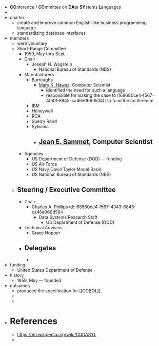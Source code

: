 - **CO**nference / **CO**mmittee on **DA**ta **SY**stems **L**anguages
-
- charter
	- create and improve common English-like business programming language
	- standardizing database interfaces
- members
	- were voluntary
	- Short-Range Committee
		- 1959, May thru Sept
		- Chair
			- Joseph H. Wegstein
				- National Bureau of Standards (NBS)
		- Manufacturers
			- Burroughs
				- [Mary K. Hawes](https://en.wikipedia.org/wiki/Mary_K._Hawes), Computer Scientist
					- identified the need for such a language
					- responsible for making the case to ((68680ce4-f567-4043-8845-ca46e066d504)) to fund the conference
			- IBM
			- Honeywell
			- RCA
			- Sperry Rand
			- Sylvania
				- [Jean E. Sammet](https://en.wikipedia.org/wiki/Jean_E._Sammet), Computer Scientist
					-
		- Agencies
			- US Department of Defense (DOD) — funding
			- US Air Force
			- US Navy David Taylor Model Basin
			- US National Bureau of Standards (NBS)
	- Steering / Executive Committee
		-
		- Chair
			- Charles A. Phillips
			  id:: 68680ce4-f567-4043-8845-ca46e066d504
				- Data Systems Research Staff
					- US Department of Defense (DOD)
		- Technical Advisers
			- Grace Hopper
		- Delegates
			-
			-
- funding
	- United States Department of Defense
- history
	- 1959, May — founded
- outcomes
	- produced the specification for [[COBOL]]
	-
	-
- # References
	- https://en.wikipedia.org/wiki/CODASYL
	-